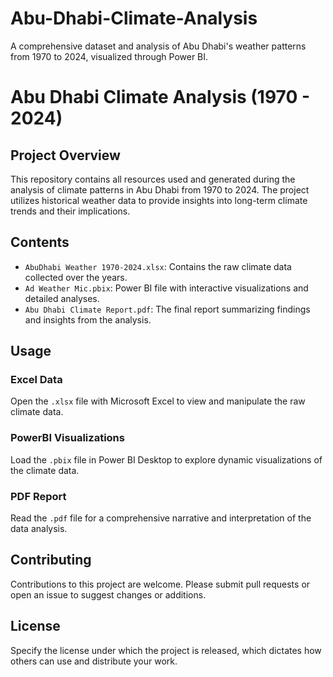 # Abu-Dhabi-Climate-Analysis
A comprehensive dataset and analysis of Abu Dhabi's weather patterns from 1970 to 2024, visualized through Power BI.

# Abu Dhabi Climate Analysis (1970 - 2024)

## Project Overview
This repository contains all resources used and generated during the analysis of climate patterns in Abu Dhabi from 1970 to 2024. The project utilizes historical weather data to provide insights into long-term climate trends and their implications.

## Contents
- `AbuDhabi Weather 1970-2024.xlsx`: Contains the raw climate data collected over the years.
- `Ad Weather Mic.pbix`: Power BI file with interactive visualizations and detailed analyses.
- `Abu Dhabi Climate Report.pdf`: The final report summarizing findings and insights from the analysis.

## Usage
### Excel Data
Open the `.xlsx` file with Microsoft Excel to view and manipulate the raw climate data.
### PowerBI Visualizations
Load the `.pbix` file in Power BI Desktop to explore dynamic visualizations of the climate data.
### PDF Report
Read the `.pdf` file for a comprehensive narrative and interpretation of the data analysis.

## Contributing
Contributions to this project are welcome. Please submit pull requests or open an issue to suggest changes or additions.

## License
Specify the license under which the project is released, which dictates how others can use and distribute your work.

